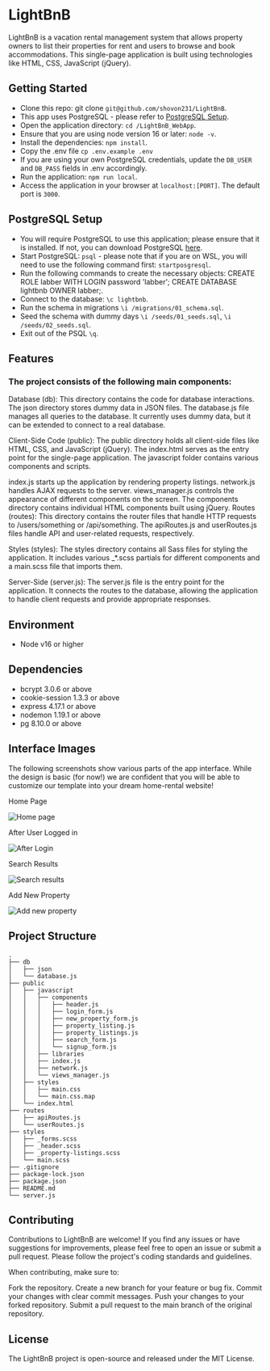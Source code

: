 # LightBnB

LightBnB is a vacation rental management system that allows property owners to list their properties for rent and users to browse and book accommodations. This single-page application is built using technologies like HTML, CSS, JavaScript (jQuery).

## Getting Started

- Clone this repo: git clone `git@github.com/shovon231/LightBnB`.
- This app uses PostgreSQL - please refer to [PostgreSQL Setup](###PostgreSQL-Setup).
- Open the application directory: `cd /LightBnB_WebApp`.
- Ensure that you are using node version 16 or later: `node -v`.
- Install the dependencies: `npm install`.
- Copy the .env file `cp .env.example .env`
- If you are using your own PostgreSQL credentials, update the `DB_USER` and `DB_PASS` fields in .env accordingly.
- Run the application: `npm run local`.
- Access the application in your browser at `localhost:[PORT]`. The default port is `3000`.

## PostgreSQL Setup

- You will require PostgreSQL to use this application; please ensure that it is installed. If not, you can download PostgreSQL [here](https://www.postgresql.org/about/).
- Start PostgreSQL: `psql` - please note that if you are on WSL, you will need to use the following command first: `startposgresql`.
- Run the following commands to create the necessary objects:
  CREATE ROLE labber WITH LOGIN password 'labber';
  CREATE DATABASE lightbnb OWNER labber;.
- Connect to the database: `\c lightbnb`.
- Run the schema in migrations `\i /migrations/01_schema.sql`.
- Seed the schema with dummy days `\i /seeds/01_seeds.sql`, `\i /seeds/02_seeds.sql`.
- Exit out of the PSQL `\q`.

## Features

### The project consists of the following main components:

Database (db): This directory contains the code for database interactions. The json directory stores dummy data in JSON files. The database.js file manages all queries to the database. It currently uses dummy data, but it can be extended to connect to a real database.

Client-Side Code (public): The public directory holds all client-side files like HTML, CSS, and JavaScript (jQuery). The index.html serves as the entry point for the single-page application. The javascript folder contains various components and scripts.

index.js starts up the application by rendering property listings.
network.js handles AJAX requests to the server.
views_manager.js controls the appearance of different components on the screen.
The components directory contains individual HTML components built using jQuery.
Routes (routes): This directory contains the router files that handle HTTP requests to /users/something or /api/something. The apiRoutes.js and userRoutes.js files handle API and user-related requests, respectively.

Styles (styles): The styles directory contains all Sass files for styling the application. It includes various \_\*.scss partials for different components and a main.scss file that imports them.

Server-Side (server.js): The server.js file is the entry point for the application. It connects the routes to the database, allowing the application to handle client requests and provide appropriate responses.

## Environment

- Node v16 or higher

## Dependencies

- bcrypt 3.0.6 or above
- cookie-session 1.3.3 or above
- express 4.17.1 or above
- nodemon 1.19.1 or above
- pg 8.10.0 or above

## Interface Images

The following screenshots show various parts of the app interface. While the design is basic (for now!) we are confident that you will be able to customize our template into your dream home-rental website!

Home Page

![Home page](./LightBnB_WebApp/docs/Home.png)

After User Logged in

![After Login](./LightBnB_WebApp/docs/afterlogin.png)

Search Results

![Search results](./LightBnB_WebApp/docs/Search.png)

Add New Property

![Add new property](./LightBnB_WebApp/docs/propertylisting.png)

## Project Structure

```
.
├── db
│   ├── json
│   └── database.js
├── public
│   ├── javascript
│   │   ├── components
│   │   │   ├── header.js
│   │   │   ├── login_form.js
│   │   │   ├── new_property_form.js
│   │   │   ├── property_listing.js
│   │   │   ├── property_listings.js
│   │   │   ├── search_form.js
│   │   │   └── signup_form.js
│   │   ├── libraries
│   │   ├── index.js
│   │   ├── network.js
│   │   └── views_manager.js
│   ├── styles
│   │   ├── main.css
│   │   └── main.css.map
│   └── index.html
├── routes
│   ├── apiRoutes.js
│   └── userRoutes.js
├── styles
│   ├── _forms.scss
│   ├── _header.scss
│   ├── _property-listings.scss
│   └── main.scss
├── .gitignore
├── package-lock.json
├── package.json
├── README.md
└── server.js
```

## Contributing

Contributions to LightBnB are welcome! If you find any issues or have suggestions for improvements, please feel free to open an issue or submit a pull request. Please follow the project's coding standards and guidelines.

When contributing, make sure to:

Fork the repository.
Create a new branch for your feature or bug fix.
Commit your changes with clear commit messages.
Push your changes to your forked repository.
Submit a pull request to the main branch of the original repository.

## License

The LightBnB project is open-source and released under the MIT License.

